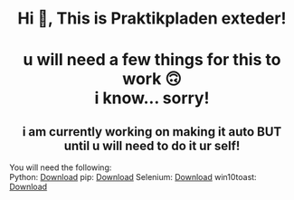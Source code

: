 <h1 align="center">Hi 👋, This is Praktikpladen exteder!</h1>

<h1 align="center"> u will need a few things for this to work 🙃 <br/> i know... sorry!</h1>

<h2 align="center"> i am currently working on making it auto BUT until u will need to do it ur self!  </h2>

You will need the following:    
Python: [Download](https://www.python.org/downloads/) 
pip: [Download](https://pypi.org/project/pip/)
Selenium: [Download](https://selenium-python.readthedocs.io/installation.html)
win10toast: [Download](https://pypi.org/project/win10toast/)
